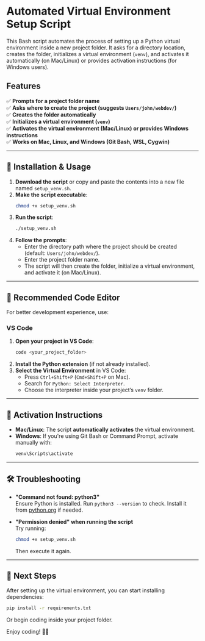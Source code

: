 # Automated Virtual Environment Setup Script

This Bash script automates the process of setting up a Python virtual environment inside a new project folder. It asks for a directory location, creates the folder, initializes a virtual environment (`venv`), and activates it automatically (on Mac/Linux) or provides activation instructions (for Windows users).

## Features
✅ **Prompts for a project folder name**  
✅ **Asks where to create the project (suggests `Users/john/webdev/`)**  
✅ **Creates the folder automatically**  
✅ **Initializes a virtual environment (`venv`)**  
✅ **Activates the virtual environment (Mac/Linux) or provides Windows instructions**  
✅ **Works on Mac, Linux, and Windows (Git Bash, WSL, Cygwin)**  

---

## 🔧 Installation & Usage

1. **Download the script** or copy and paste the contents into a new file named `setup_venv.sh`.  
2. **Make the script executable**:
   ```sh
   chmod +x setup_venv.sh
   ```
3. **Run the script**:
   ```sh
   ./setup_venv.sh
   ```
4. **Follow the prompts**:
   - Enter the directory path where the project should be created (default: `Users/john/webdev/`).
   - Enter the project folder name.
   - The script will then create the folder, initialize a virtual environment, and activate it (on Mac/Linux).

---

## 📝 Recommended Code Editor
For better development experience, use:

### **VS Code**
1. **Open your project in VS Code**:
   ```sh
   code <your_project_folder>
   ```
2. **Install the Python extension** (if not already installed).
3. **Select the Virtual Environment** in VS Code:
   - Press `Ctrl+Shift+P` (`Cmd+Shift+P` on Mac).
   - Search for `Python: Select Interpreter`.
   - Choose the interpreter inside your project’s `venv` folder.

---

## 🎯 Activation Instructions

- **Mac/Linux**: The script **automatically activates** the virtual environment.
- **Windows**: If you're using Git Bash or Command Prompt, activate manually with:
  ```sh
  venv\Scripts\activate
  ```

---

## 🛠️ Troubleshooting

- **"Command not found: python3"**  
  Ensure Python is installed. Run `python3 --version` to check. Install it from [python.org](https://www.python.org/) if needed.

- **"Permission denied" when running the script**  
  Try running:
  ```sh
  chmod +x setup_venv.sh
  ```
  Then execute it again.

---

## 🚀 Next Steps
After setting up the virtual environment, you can start installing dependencies:
```sh
pip install -r requirements.txt
```
Or begin coding inside your project folder.

Enjoy coding! 🎉🔥
